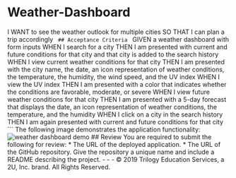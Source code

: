 # Weather-Dashboard
I WANT to see the weather outlook for multiple cities SO THAT I can plan a trip accordingly ```  ## Acceptance Criteria  ``` GIVEN a weather dashboard with form inputs WHEN I search for a city THEN I am presented with current and future conditions for that city and that city is added to the search history WHEN I view current weather conditions for that city THEN I am presented with the city name, the date, an icon representation of weather conditions, the temperature, the humidity, the wind speed, and the UV index WHEN I view the UV index THEN I am presented with a color that indicates whether the conditions are favorable, moderate, or severe WHEN I view future weather conditions for that city THEN I am presented with a 5-day forecast that displays the date, an icon representation of weather conditions, the temperature, and the humidity WHEN I click on a city in the search history THEN I am again presented with current and future conditions for that city ```  The following image demonstrates the application functionality:  ![weather dashboard demo](./Assets/06-server-side-apis-homework-demo.png)  ## Review  You are required to submit the following for review:  * The URL of the deployed application.  * The URL of the GitHub repository. Give the repository a unique name and include a README describing the project.  - - - © 2019 Trilogy Education Services, a 2U, Inc. brand. All Rights Reserved.
